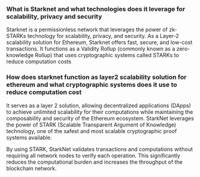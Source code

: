 ### What is Starknet and what technologies does it leverage for scalability, privacy and security 

Starknet is a permissionless network that leverages the power of zk-STARKs technology for scalability, privacy, and security. As a Layer-2 scalability solution for Ethereum, Starknet offers fast, secure, and low-cost transactions. It functions as a Validity Rollup (commonly known as a zero-knowledge Rollup) that uses cryptographic systems called STARKs to reduce computation costs

### How does starknet function as layer2 scalability solution for ethereum and what cryptographic systems does it use to reduce computation cost

It serves as a layer 2 solution, allowing decentralized applications (DApps) to achieve unlimited scalability for their computations while maintaining the composability and security of the Ethereum ecosystem. StarkNet leverages the power of STARK (Scalable Transparent Argument of Knowledge) technology, one of the safest and most scalable cryptographic proof systems available.

By using STARK, StarkNet validates transactions and computations without requiring all network nodes to verify each operation. This significantly reduces the computational burden and increases the throughput of the blockchain network.